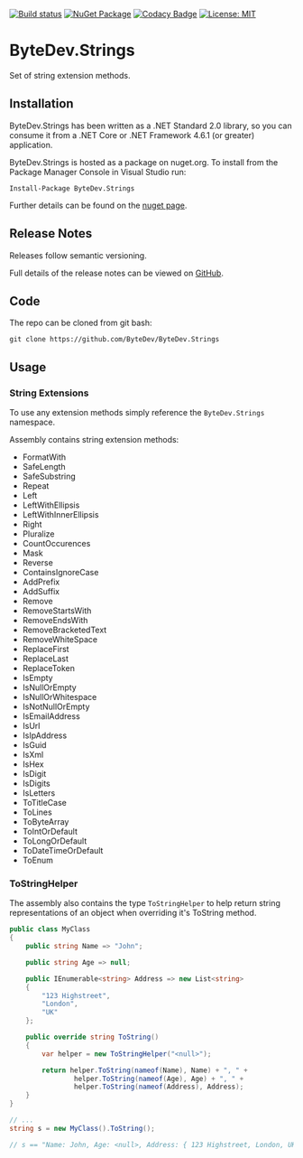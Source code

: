 [![Build status](https://ci.appveyor.com/api/projects/status/github/bytedev/ByteDev.Strings?branch=master&svg=true)](https://ci.appveyor.com/project/bytedev/ByteDev-Strings/branch/master)
[![NuGet Package](https://img.shields.io/nuget/v/ByteDev.Strings.svg)](https://www.nuget.org/packages/ByteDev.Strings)
[![Codacy Badge](https://api.codacy.com/project/badge/Grade/66d95274cd9e47729814395291051437)](https://www.codacy.com/manual/ByteDev/ByteDev.Strings?utm_source=github.com&amp;utm_medium=referral&amp;utm_content=ByteDev/ByteDev.Strings&amp;utm_campaign=Badge_Grade)
[![License: MIT](https://img.shields.io/badge/License-MIT-green.svg)](https://github.com/ByteDev/ByteDev.Strings/blob/master/LICENSE)

# ByteDev.Strings

Set of string extension methods.

## Installation

ByteDev.Strings has been written as a .NET Standard 2.0 library, so you can consume it from a .NET Core or .NET Framework 4.6.1 (or greater) application.

ByteDev.Strings is hosted as a package on nuget.org.  To install from the Package Manager Console in Visual Studio run:

`Install-Package ByteDev.Strings`

Further details can be found on the [nuget page](https://www.nuget.org/packages/ByteDev.Strings/).

## Release Notes

Releases follow semantic versioning.

Full details of the release notes can be viewed on [GitHub](https://github.com/ByteDev/ByteDev.Strings/blob/master/docs/RELEASE-NOTES.md).

## Code

The repo can be cloned from git bash:

`git clone https://github.com/ByteDev/ByteDev.Strings`

## Usage

### String Extensions

To use any extension methods simply reference the `ByteDev.Strings` namespace.

Assembly contains string extension methods:
- FormatWith
- SafeLength
- SafeSubstring
- Repeat
- Left
- LeftWithEllipsis
- LeftWithInnerEllipsis
- Right
- Pluralize
- CountOccurences
- Mask
- Reverse
- ContainsIgnoreCase
- AddPrefix
- AddSuffix
- Remove
- RemoveStartsWith
- RemoveEndsWith
- RemoveBracketedText
- RemoveWhiteSpace
- ReplaceFirst
- ReplaceLast
- ReplaceToken
- IsEmpty
- IsNullOrEmpty
- IsNullOrWhitespace
- IsNotNullOrEmpty
- IsEmailAddress
- IsUrl
- IsIpAddress
- IsGuid
- IsXml
- IsHex
- IsDigit
- IsDigits
- IsLetters
- ToTitleCase
- ToLines
- ToByteArray
- ToIntOrDefault
- ToLongOrDefault
- ToDateTimeOrDefault
- ToEnum

### ToStringHelper

The assembly also contains the type `ToStringHelper` to help return string representations of an object when overriding it's ToString method.

```csharp
public class MyClass
{
    public string Name => "John";

    public string Age => null;

    public IEnumerable<string> Address => new List<string>
    {
        "123 Highstreet",
        "London",
        "UK"
    };

    public override string ToString()
    {
        var helper = new ToStringHelper("<null>");

        return helper.ToString(nameof(Name), Name) + ", " +
                helper.ToString(nameof(Age), Age) + ", " +
                helper.ToString(nameof(Address), Address);
    }
}

// ...
string s = new MyClass().ToString();

// s == "Name: John, Age: <null>, Address: { 123 Highstreet, London, UK }"
```